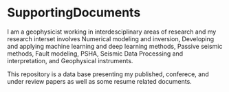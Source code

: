 # SupportingDocuments


I am a geophysicist working in interdesciplinary areas of research and my research interset involves Numerical modeling and inversion, Developing and applying machine learning and deep learning methods, Passive seismic methods,  Fault modeling, PSHA, Seismic Data Processing and interpretation, and Geophysical instruments.

This repository is a data base presenting my published, conferece, and under review papers as well as some resume related documents.

